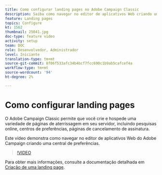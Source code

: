 ```yaml
---
title: Como configurar landing pages no Adobe Campaign Classic
description: Saiba como navegar no editor de aplicativos Web criando uma central de preferências.
feature: Landing pages
topics: Configure
kt: 1562
thumbnail: 25041.jpg
doc-type: feature video
activity: setup
team: DOC
role: Desenvolvedor, Administrador
level: Iniciante
translation-type: tm+mt
source-git-commit: 8f06f533afc34b4bcf7fcc690c1b9ab5cafcef4a
workflow-type: tm+mt
source-wordcount: '94'
ht-degree: 2%

---
```



# Como configurar landing pages

O Adobe Campaign Classic permite que você crie e hospede uma variedade de páginas de aterrissagem em seu servidor, incluindo pesquisas online, centros de preferências, páginas de cancelamento de assinatura.

Este vídeo demonstra como navegar no editor de aplicativos Web do Adobe Campaign criando uma central de preferências.

>[!VIDEO](https://video.tv.adobe.com/v/25041?quality=12)

Para obter mais informações, consulte a documentação detalhada em [Criação de uma landing page](https://docs.adobe.com/content/help/en/campaign-classic/using/designing-content/editing-html-content/creating-a-landing-page.html).
